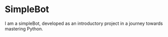 # SimpleBot
I am a simpleBot, developed as an introductory project in a journey towards mastering Python.
